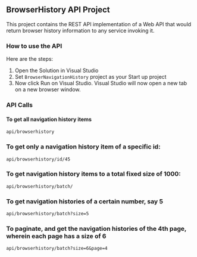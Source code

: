 ﻿## BrowserHistory API Project

This project contains the REST API implementation of a Web API that would return
browser history information to any service invoking it.

### How to use the API

Here are the steps:

1. Open the Solution in Visual Studio
2. Set `BrowserNavigationHistory` project as your Start up project
3. Now click Run on Visual Studio. Visual Studio will now open a new tab on a new browser window.


### API Calls


#### To get all navigation history items
`api/browserhistory`


### To get only a navigation history item of a specific id:

`api/browserhistory/id/45`

### To get navigation history items to a total fixed size of 1000:

`api/browserhistory/batch/`

### To get navigation histories of a certain number, say 5

`api/browserhistory/batch?size=5`

### To paginate, and get the navigation histories of the 4th page, wherein each page has a size of 6

`api/browserhistory/batch?size=6&page=4`
